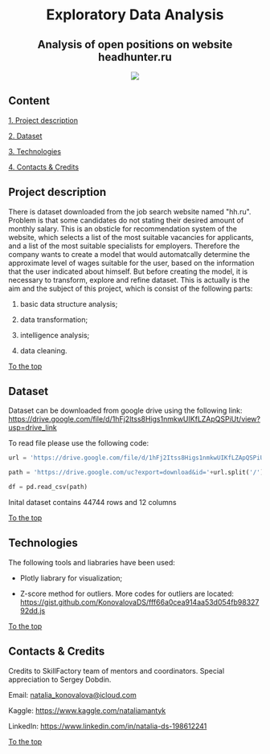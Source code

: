 # <center> Exploratory Data Analysis </center>

## <center> Analysis of open positions on website headhunter.ru </center>

<center> <img src = https://dubna.msr.mosreg.ru/files/image/08/83/23/lg!btx.jpg> </center>

## Content

[1. Project description](README.md#project-description)

[2. Dataset](README.md#dataset)

[3. Technologies](README.md#technologies)

[4. Contacts & Credits](README.md#contacts--credits)


## Project description
There is dataset downloaded from the job search website named "hh.ru". Problem is that some candidates do not stating their desired amount of monthly salary. This is an obsticle for recommendation system of the website, which selects a list of the most suitable vacancies for applicants, and a list of the most suitable specialists for employers. Therefore the company wants to create a model that would automatcally determine the approximate level of wages suitable for the user, based on the information that the user indicated about himself. But before creating the model, it is necessary to transform, explore and refine dataset. This is actually is the aim and the subject of this project, which is consist of the following parts:

1. basic data structure analysis;

2. data transformation;

3. intelligence analysis;

4. data cleaning.

[To the top](README.md#content)

## Dataset

Dataset can be downloaded from google drive using the following link: https://drive.google.com/file/d/1hFj2Itss8Higs1nmkwUIKfLZApQSPiUt/view?usp=drive_link

To read file please use the following code:
```python
url = 'https://drive.google.com/file/d/1hFj2Itss8Higs1nmkwUIKfLZApQSPiUt/view?usp=drive_link'

path = 'https://drive.google.com/uc?export=download&id='+url.split('/')[-2]

df = pd.read_csv(path)
```
Inital dataset contains 44744 rows and 12 columns

[To the top](README.md#content)

## Technologies  

The following tools and liabraries have been used:
- Plotly liabrary for visualization;

- Z-score method for outliers. More codes for outliers are located: https://gist.github.com/KonovalovaDS/fff66a0cea914aa53d054fb9832792dd.js

[To the top](README.md#content)

## Contacts & Credits

Credits to SkillFactory team of mentors and coordinators. Special appreciation to Sergey Dobdin.

Email: natalia_konovalova@icloud.com

Kaggle: https://www.kaggle.com/nataliamantyk 

LinkedIn: https://www.linkedin.com/in/natalia-ds-198612241

[To the top](README.md#content)